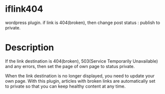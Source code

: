 # iflink404
wordpress plugin. if link is 404(broken), then change post status : publish to private.

# Description
If the link destination is 404(broken), 503(Service Temporarily Unavailable) and any errors, then set the page of own page to status private.


When the link destination is no longer displayed, you need to update your own page.
With this plugin, articles with broken links are automatically set to private so that you can keep healthy content at any time.
